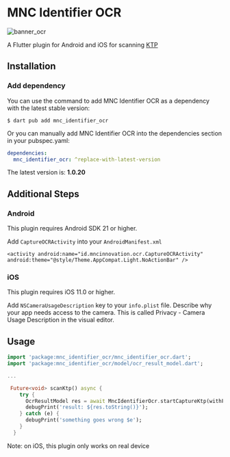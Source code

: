 # MNC Identifier OCR

![banner_ocr](https://raw.githubusercontent.com/mncinnovation/mnc_identifier_ocr/main/screenshoots/banner_ocr.jpeg)

A Flutter plugin for Android and iOS for scanning [KTP](https://en.wikipedia.org/wiki/Indonesian_identity_card)

## Installation

### Add dependency

You can use the command to add MNC Identifier OCR as a dependency with the latest stable version:

```console
$ dart pub add mnc_identifier_ocr
```

Or you can manually add MNC Identifier OCR into the dependencies section in your pubspec.yaml:

```yaml
dependencies:
  mnc_identifier_ocr: ^replace-with-latest-version
```

The latest version is: **1.0.20**

## Additional Steps

### Android

This plugin requires Android SDK 21 or higher.

Add `CaptureOCRActivity` into your `AndroidManifest.xml`

```
<activity android:name="id.mncinnovation.ocr.CaptureOCRActivity" android:theme="@style/Theme.AppCompat.Light.NoActionBar" />
```

### iOS

This plugin requires iOS 11.0 or higher.

Add `NSCameraUsageDescription` key to your `info.plist` file. Describe why your app needs access to the camera. This is called Privacy - Camera Usage Description in the visual editor.

## Usage

```dart
import 'package:mnc_identifier_ocr/mnc_identifier_ocr.dart';
import 'package:mnc_identifier_ocr/model/ocr_result_model.dart';

...

 Future<void> scanKtp() async {
    try {
      OcrResultModel res = await MncIdentifierOcr.startCaptureKtp(withFlash: true, cameraOnly: true);
      debugPrint('result: ${res.toString()}');
    } catch (e) {
      debugPrint('something goes wrong $e');
    }
  }
```

Note: on iOS, this plugin only works on real device
